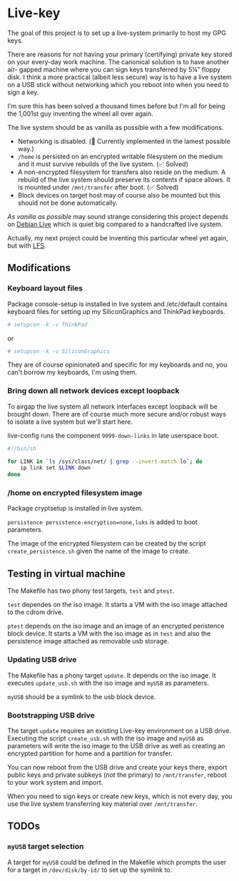# Live-key

The goal of this project is to set up a live-system primarily to host my GPG
keys.

There are reasons for not having your primary (certifying) private key stored on
your every-day work machine. The canonical solution is to have another air-
gapped machine where you can sign keys transferred by 5¼" floppy disk.
I think a more practical (albeit less secure) way is to have a live system on a
USB stick without networking which you reboot into when you need to sign a key.

I'm sure this has been solved a thousand times before but I'm all for being the
1,001st guy inventing the wheel all over again.

The live system should be as vanilla as possible with a few modifications.

- Networking is disabled.
  (&#x1f6a7; Currently implemented in the lamest possible way.)
- `/home` is persisted on an encrypted writable filesystem on the medium and it
  must survive rebuilds of the live system. (&#x2705; Solved)
- A non-encrypted filesystem for transfers also reside on the medium. A rebuild
  of the live system should preserve its contents if space allows. It is mounted
  under `/mnt/transfer` after boot. (&#x2705; Solved)
- Block devices on target host may of course also be mounted but this should not
  be done automatically.

_As vanilla as possible_ may sound strange considering this project depends on
[Debian Live](https://wiki.debian.org/DebianLive) which is quiet big compared to
a handcrafted live system.

Actually, my next project could be inventing this particular wheel yet again,
but with [LFS](https://www.linuxfromscratch.org/).

## Modifications

### Keyboard layout files

Package console-setup is installed in live system and /etc/default contains
keyboard files for setting up my SiliconGraphics and ThinkPad keyboards.

```sh
# setupcon -k -v ThinkPad
```

or

```sh
# setupcon -k -v SiliconGraphics
```

They are of course opinionated and specific for my keyboards and no, you can't
borrow my keyboards, I'm using them.

### Bring down all network devices except loopback

To airgap the live system all network interfaces except loopback will be
brought down.
There are of course much more secure and/or robust ways to isolate a live
system but we'll start here.

live-config runs the component `9999-down-links` in late userspace boot.

```sh
#!/bin/sh

for LINK in `ls /sys/class/net/ | grep --invert-match lo`; do
    ip link set $LINK down
done
```

### /home on encrypted filesystem image

Package cryptsetup is installed in live system.

`persistence persistence-encryption=none,luks` is added to boot parameters.

The image of the encrypted filesystem can be created by the script
`create_persistence.sh` given the name of the image to create.

## Testing in virtual machine

The Makefile has two phony test targets, `test` and `ptest`.

`test` dependes on the iso image. It starts a VM with the iso image attached to
the cdrom drive.

`ptest` depends on the iso image and an image of an encrypted peristence block
device. It starts a VM with the iso image as in `test` and also the persistence
image attached as removable usb storage.

### Updating USB drive

The Makefile has a phony target `update`. It depends on the iso image. It
executes `update_usb.sh` with the iso image and `myUSB` as parameters.

`myUSB` should be a symlink to the usb block device.

### Bootstrapping USB drive

The target `update` requires an existing Live-key environment on a USB drive.
Executing the script `create_usb.sh` with the iso image and `myUSB` as
parameters will write the iso image to the USB drive as well as creating an
encrypted partition for home and a partition for transfer.

You can now reboot from the USB drive and create your keys there, export public
keys and private subkeys (_not_ the primary) to `/mnt/transfer`, reboot to your
work system and import.

When you need to sign keys or create new keys, which is not every day, you use
the live system transferring key material over `/mnt/transfer`.

## TODOs

### `myUSB` target selection

A target for `myUSB` could be defined in the Makefile which prompts the user for
a target in `/dev/disk/by-id/` to set up the symlink to.
